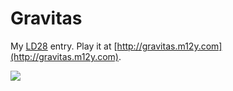 # Gravitas

My [LD28](http://www.ludumdare.com/compo/) entry. Play it at [http://gravitas.m12y.com](http://gravitas.m12y.com).

![](http://i.imgur.com/8JfQSV3.png)
